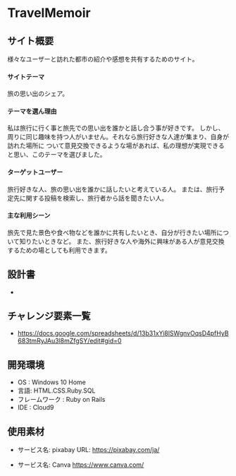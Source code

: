 <!--# README-->

<!--This README would normally document whatever steps are necessary to get the-->
<!--application up and running.-->

<!--Things you may want to cover:-->

<!--* Ruby version-->

<!--* System dependencies-->

<!--* Configuration-->

<!--* Database creation-->

<!--* Database initialization-->

<!--* How to run the test suite-->

<!--* Services (job queues, cache servers, search engines, etc.)-->

<!--* Deployment instructions-->

<!--* ...-->


# TravelMemoir


## サイト概要

様々なユーザーと訪れた都市の紹介や感想を共有するためのサイト。


#### サイトテーマ

旅の思い出のシェア。


#### テーマを選ん理由

私は旅行に行く事と旅先での思い出を誰かと話し合う事が好きです。
しかし、周りに同じ趣味を持つ人がいません。それなら旅行好きな人達が集まり、自身が訪れた場所に
ついて意見交換できるような場があれば、私の理想が実現できると思い、このテーマを選びました。


#### ターゲットユーザー

旅行好きな人、旅の思い出を誰かに話したいと考えている人。
または、旅行予定先に関する投稿を検索し、旅行者から話を聞きたい人。


#### 主な利用シーン

旅先で見た景色や食べ物などを誰かに共有したいとき、自分が行きたい場所について知りたいときなど。
また、旅行好きな人や海外に興味がある人が意見交換するための場としても利用できます。


## 設計書

-


## チャレンジ要素一覧

- https://docs.google.com/spreadsheets/d/13b31xYi8lSWgnvOqsD4pfHyB683tmRyJAu3l8mZfgSY/edit#gid=0


## 開発環境

- OS : Windows 10 Home
- 言語: HTML.CSS.Ruby.SQL
- フレームワーク : Ruby on Rails
- IDE : Cloud9


## 使用素材

- サービス名: pixabay
  URL: https://pixabay.com/ja/

- サービス名: Canva
  https://www.canva.com/